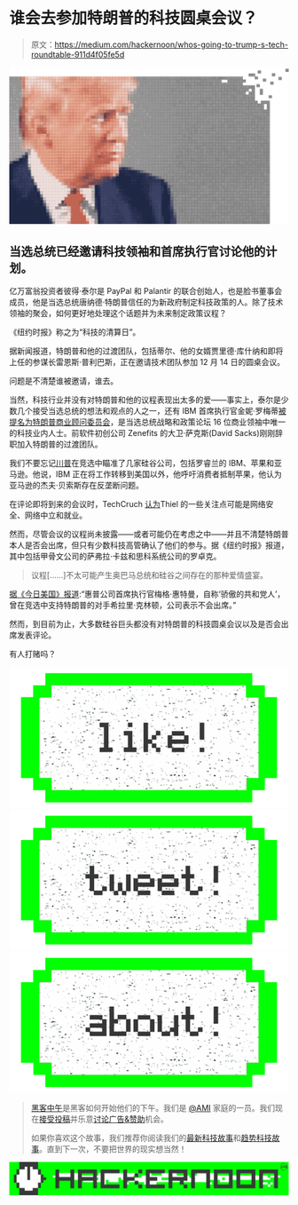 # 谁会去参加特朗普的科技圆桌会议？

> 原文：<https://medium.com/hackernoon/whos-going-to-trump-s-tech-roundtable-911d4f05fe5d>

![](img/6e331fd0f511172fda5f89032c79b5e7.png)

## 当选总统已经邀请科技领袖和首席执行官讨论他的计划。

亿万富翁投资者彼得·泰尔是 PayPal 和 Palantir 的联合创始人，也是脸书董事会成员，他是当选总统唐纳德·特朗普信任的为新政府制定科技政策的人。除了技术领袖的聚会，如何更好地处理这个话题并为未来制定政策议程？

《纽约时报》称之为“科技的清算日”。

据新闻报道，特朗普和他的过渡团队，包括蒂尔、他的女婿贾里德·库什纳和即将上任的参谋长雷恩斯·普利巴斯，正在邀请技术团队参加 12 月 14 日的圆桌会议。

问题是不清楚谁被邀请，谁去。

当然，科技行业并没有对特朗普和他的议程表现出太多的爱——事实上，泰尔是少数几个接受当选总统的想法和观点的人之一，还有 IBM 首席执行官金妮·罗梅蒂[被提名为特朗普商业顾问委员会](http://www.wsj.com/articles/ibm-ceo-joins-trump-business-policy-advisers-1480915018)，是当选总统战略和政策论坛 16 位商业领袖中唯一的科技业内人士。前软件初创公司 Zenefits 的大卫·萨克斯(David Sacks)刚刚辞职加入特朗普的过渡团队。

我们不要忘记[川普](https://extranewsfeed.com/presidential-things/home)在竞选中瞄准了几家硅谷公司，包括罗睿兰的 IBM、苹果和亚马逊。他说，IBM 正在将工作转移到美国以外，他呼吁消费者抵制苹果，他认为亚马逊的杰夫·贝索斯存在反垄断问题。

在评论即将到来的会议时，TechCruch [认为](https://techcrunch.com/2016/12/06/trumpnology/)Thiel 的一些关注点可能是网络安全、网络中立和就业。

然而，尽管会议的议程尚未披露——或者可能仍在考虑之中——并且不清楚特朗普本人是否会出席，但只有少数科技高管确认了他们的参与。据《纽约时报》报道，其中包括甲骨文公司的萨弗拉·卡兹和思科系统公司的罗卓克。

> 议程[……]不太可能产生奥巴马总统和硅谷之间存在的那种爱情盛宴。

[据《今日美国》报道](http://www.usatoday.com/story/tech/news/2016/12/06/trump-invites-tech-leaders-roundtable/95042516/):“惠普公司首席执行官梅格·惠特曼，自称‘骄傲的共和党人’，曾在竞选中支持特朗普的对手希拉里·克林顿，公司表示不会出席。”

然而，到目前为止，大多数硅谷巨头都没有对特朗普的科技圆桌会议以及是否会出席发表评论。

有人打赌吗？

[![](img/50ef4044ecd4e250b5d50f368b775d38.png)](http://bit.ly/HackernoonFB)[![](img/979d9a46439d5aebbdcdca574e21dc81.png)](https://goo.gl/k7XYbx)[![](img/2930ba6bd2c12218fdbbf7e02c8746ff.png)](https://goo.gl/4ofytp)

> [黑客中午](http://bit.ly/Hackernoon)是黑客如何开始他们的下午。我们是 [@AMI](http://bit.ly/atAMIatAMI) 家庭的一员。我们现在[接受投稿](http://bit.ly/hackernoonsubmission)并乐意[讨论广告&赞助](mailto:partners@amipublications.com)机会。
> 
> 如果你喜欢这个故事，我们推荐你阅读我们的[最新科技故事](http://bit.ly/hackernoonlatestt)和[趋势科技故事](https://hackernoon.com/trending)。直到下一次，不要把世界的现实想当然！

![](img/be0ca55ba73a573dce11effb2ee80d56.png)